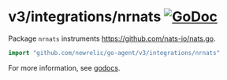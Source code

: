 # v3/integrations/nrnats [![GoDoc](https://godoc.org/github.com/newrelic/go-agent/v3/integrations/nrnats?status.svg)](https://godoc.org/github.com/newrelic/go-agent/v3/integrations/nrnats)

Package `nrnats` instruments https://github.com/nats-io/nats.go.

```go
import "github.com/newrelic/go-agent/v3/integrations/nrnats"
```

For more information, see
[godocs](https://godoc.org/github.com/newrelic/go-agent/v3/integrations/nrnats).

